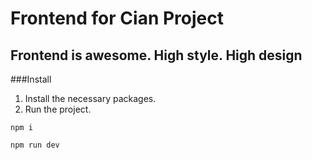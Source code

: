 # Frontend for Cian Project

## Frontend is awesome. High style. High design

###Install

1. Install the necessary packages.
2. Run the project.

```
npm i
```

```
npm run dev
```
